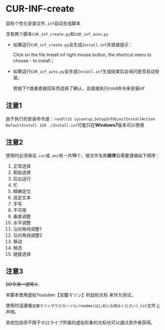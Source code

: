 # CUR-INF-create

鼠标个性化安装文件`.inf`自动生成脚本

含有两个脚本`CUR_inf_create.py`和`CUR_inf_auto.py`



- 如果运行`CUR_inf_create.py`会生成`Install.inf`并直接提示：

  Click on the file Install.inf right mouse button, the shortcut menu to choose - to install；

- 如果运行`CUR_inf_auto.py`会生成`Install.inf`生成结束后会询问是否自动安装，

  若按下Y或者直接回车而选择了确认，会直接执行cmd命令来安装inf



## 注意1

由于执行的安装命令是：`rundll32 syssetup,SetupInfObjectInstallAction DefaultInstall 128 ./Install.inf`可能只在**Windows7**版本可以使用



## 注意2

使用时必须保证`.cur`或`.ani`有一共**15**个，按文件名称**排序**后需要遵循如下顺序：

1. 正常选择
2. 帮助选择
3. 后台运行
4. 忙
5. 精确定位
6. 选定文本
7. 手写
8. 不可用
9. 垂直调整
10. 水平调整
11. 沿对角线调整1
12. 沿对角线调整2
13. 移动
14. 候选
15. 链接选择



## 注意3

~~DD专用一键导入~~

本脚本使用虚拟Youtuber【宝鐘マリン】的鼠标光标 来作为测试，

使用时请遵循`宝鐘マリンマウスカーソル/readme(はじめにお読みください).txt`文件上声明，

其他包括但不限于ホロライブ所属的虚拟形象的光标也可以通过其作者获得。